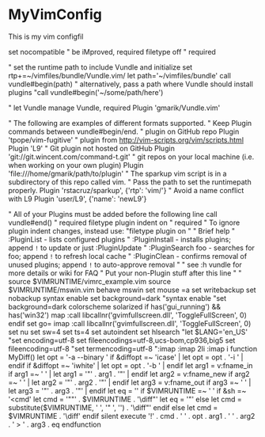 # MyVimConfig
This is my vim configfil


set nocompatible              " be iMproved, required
filetype off                  " required

" set the runtime path to include Vundle and initialize
set rtp+=~/vimfiles/bundle/Vundle.vim/
let path='~/vimfiles/bundle'
call vundle#begin(path)
" alternatively, pass a path where Vundle should install plugins
"call vundle#begin('~/some/path/here')

" let Vundle manage Vundle, required
Plugin 'gmarik/Vundle.vim'

" The following are examples of different formats supported.
" Keep Plugin commands between vundle#begin/end.
" plugin on GitHub repo
Plugin 'tpope/vim-fugitive'
" plugin from http://vim-scripts.org/vim/scripts.html
Plugin 'L9'
" Git plugin not hosted on GitHub
Plugin 'git://git.wincent.com/command-t.git'
" git repos on your local machine (i.e. when working on your own plugin)
Plugin 'file:///home/gmarik/path/to/plugin'
" The sparkup vim script is in a subdirectory of this repo called vim.
" Pass the path to set the runtimepath properly.
Plugin 'rstacruz/sparkup', {'rtp': 'vim/'}
" Avoid a name conflict with L9
Plugin 'user/L9', {'name': 'newL9'}

" All of your Plugins must be added before the following line
call vundle#end()            " required
filetype plugin indent on    " required
" To ignore plugin indent changes, instead use:
"filetype plugin on
"
" Brief help
" :PluginList       - lists configured plugins
" :PluginInstall    - installs plugins; append `!` to update or just :PluginUpdate
" :PluginSearch foo - searches for foo; append `!` to refresh local cache
" :PluginClean      - confirms removal of unused plugins; append `!` to auto-approve removal
"
" see :h vundle for more details or wiki for FAQ
" Put your non-Plugin stuff after this line
"
"
source $VIMRUNTIME/vimrc_example.vim
source $VIMRUNTIME/mswin.vim
behave mswin
set mouse =a
set writebackup
set nobackup
syntax enable
set background=dark
"syntax enable
"set background=dark
colorscheme solarized
if has('gui_running') && has('win32')
    map <F11> :call libcallnr('gvimfullscreen.dll', 'ToggleFullScreen', 0)<CR>
endif
set go=
imap <F11> :call libcallnr('gvimfullscreen.dll', 'ToggleFullScreen', 0)<CR>
set nu
set sw=4
set ts=4
set autoindent
set hlsearch
"let $LANG='en_US'
"set encoding=utf-8
set fileencodings=utf-8,ucs-bom,cp936,big5
set fileencoding=utf-8
"set termencoding=utf-8
":imap  <Esc>
:imap <C-F> <Esc>2li
:imap <C-B> <Esc>i
function MyDiff()
  let opt = '-a --binary '
  if &diffopt =~ 'icase' | let opt = opt . '-i ' | endif
  if &diffopt =~ 'iwhite' | let opt = opt . '-b ' | endif
  let arg1 = v:fname_in
  if arg1 =~ ' ' | let arg1 = '"' . arg1 . '"' | endif
  let arg2 = v:fname_new
  if arg2 =~ ' ' | let arg2 = '"' . arg2 . '"' | endif
  let arg3 = v:fname_out
  if arg3 =~ ' ' | let arg3 = '"' . arg3 . '"' | endif
  let eq = ''
  if $VIMRUNTIME =~ ' '
    if &sh =~ '\<cmd'
      let cmd = '""' . $VIMRUNTIME . '\diff"'
      let eq = '"'
    else
      let cmd = substitute($VIMRUNTIME, ' ', '" ', '') . '\diff"'
    endif
  else
    let cmd = $VIMRUNTIME . '\diff'
  endif
  silent execute '!' . cmd . ' ' . opt . arg1 . ' ' . arg2 . ' > ' . arg3 . eq
endfunction

